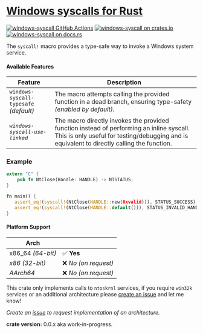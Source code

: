 [Windows syscalls for Rust][windows-syscall]
========================================

[![windows-syscall GitHub Actions][github.img]][github]
[![windows-syscall on crates.io][crates-io.img]][crates-io]
[![windows-syscall on docs.rs][docs-rs.img]][docs-rs]

The `syscall!` macro provides a type-safe way to invoke a Windows system service.

#### Available Features

| Feature | Description |
| --- | --- |
| `windows-syscall-typesafe` *(default)*| The macro attempts calling the provided function in a dead branch, ensuring type-safety *(enabled by default).* |
| *`windows-syscall-use-linked`* | The macro directly invokes the provided function instead of performing an inline syscall. This is only useful for testing/debugging and is equivalent to directly calling the function. |

### Example

```rust
extern "C" {
    pub fn NtClose(Handle: HANDLE) -> NTSTATUS;
}

fn main() {
   assert_eq!(syscall!(NtClose(HANDLE::new(0xvalid))), STATUS_SUCCESS);
   assert_eq!(syscall!(NtClose(HANDLE::default())), STATUS_INVALID_HANDLE);
}
```

#### Platform Support

| Arch |  |
| --- | --- |
| x86_64 *(64-bit)* | :white_check_mark: **Yes**  |
| *x86 (32-bit)* | :x: *No (on request)*
| *AArch64* | :x: *No (on request)*

This crate only implements calls to `ntoskrnl` services, if you require `win32k` services or an additional architecture please [create an issue][create-issue] and let me know!

*Create an [issue][create-issue] to request implementation of an architecture.*

**crate version:** 0.0.x aka work-in-progress.

[github]: https://github.com/oberrich/windows-syscall/actions/workflows/rust.yml
[github.img]: https://github.com/oberrich/windows-syscall/actions/workflows/rust.yml/badge.svg
[crates-io]: https://crates.io/crates/windows-syscall
[crates-io.img]: https://img.shields.io/crates/v/windows-syscall.svg
[docs-rs]: https://docs.rs/windows-syscall
[docs-rs.img]: https://docs.rs/windows-syscall/badge.svg

[windows-syscall]: https://github.com/oberrich/windows-syscall
[create-issue]: https://github.com/oberrich/windows-syscall/issues/new

